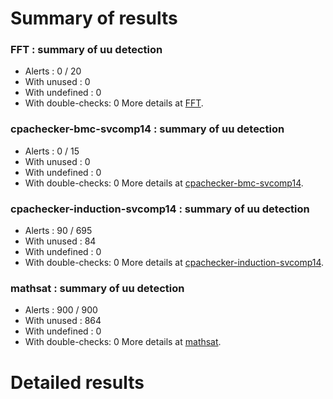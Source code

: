# Summary of results
### FFT : summary of uu detection
* Alerts : 0 / 20
* With unused : 0
* With undefined : 0
* With double-checks: 0
More details at [FFT](#uuFFT).

### cpachecker-bmc-svcomp14 : summary of uu detection
* Alerts : 0 / 15
* With unused : 0
* With undefined : 0
* With double-checks: 0
More details at [cpachecker-bmc-svcomp14](#uucpachecker-bmc-svcomp14).

### cpachecker-induction-svcomp14 : summary of uu detection
* Alerts : 90 / 695
* With unused : 84
* With undefined : 0
* With double-checks: 0
More details at [cpachecker-induction-svcomp14](#uucpachecker-induction-svcomp14).

### mathsat : summary of uu detection
* Alerts : 900 / 900
* With unused : 864
* With undefined : 0
* With double-checks: 0
More details at [mathsat](#uumathsat).

# Detailed results
